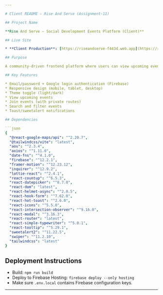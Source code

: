 ```yaml
---

# Client README — Rise And Serve (Assignment-11)

## Project Name

**Rise And Serve — Social Development Events Platform (Client)**

## Live Site

* **Client Production**: [https://riseandserve-f443d.web.app](https://riseandserve-f443d.web.app)

## Purpose

A community-driven frontend platform where users can view upcoming events, create and join events, and interact with the social development community. Fully responsive with theme toggle and user authentication.

## Key Features

* Email/password + Google login authentication (Firebase)
* Responsive design (mobile, tablet, desktop)
* Theme toggle (light/dark)
* View upcoming events
* Join events (with private routes)
* Search and filter events
* Toast/sweetalert notifications

## Dependencies

```json
{
  "@react-google-maps/api": "^2.20.7",
  "@tailwindcss/vite": "latest",
  "aos": "^2.3.4",
  "axios": "^1.11.0",
  "date-fns": "^4.1.0",
  "firebase": "^12.2.1",
  "framer-motion": "^12.23.12",
  "inquirer": "^12.9.2",
  "lottie-react": "^2.4.1",
  "react-countup": "^6.5.3",
  "react-datepicker": "^8.7.0",
  "react-dom": "latest",
  "react-helmet-async": "^2.0.5",
  "react-hook-form": "^7.62.0",
  "react-hot-toast": "^2.6.0",
  "react-icons": "^5.5.0",
  "react-intersection-observer": "^9.16.0",
  "react-modal": "^3.16.3",
  "react-router": "latest",
  "react-simple-typewriter": "^5.0.1",
  "react-tooltip": "^5.29.1",
  "sweetalert2": "^11.22.5",
  "swiper": "^11.2.10",
  "tailwindcss": "latest"
}
```

## Deployment Instructions

* Build: `npm run build`
* Deploy to Firebase Hosting: `firebase deploy --only hosting`
* Make sure `.env.local` contains Firebase configuration keys.

---
```


